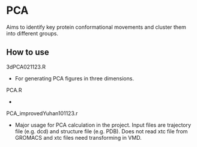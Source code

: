 # PCA

Aims to identify key protein conformational movements and cluster them into different groups. 

## How to use

3dPCA021123.R

- For generating PCA figures in three dimensions.

PCA.R

- 

PCA_improvedYuhan101123.r

- Major usage for PCA calculation in the project. Input files are trajectory file (e.g. dcd) and structure file (e.g. PDB). Does not read xtc file from GROMACS and xtc files need transforming in VMD.
